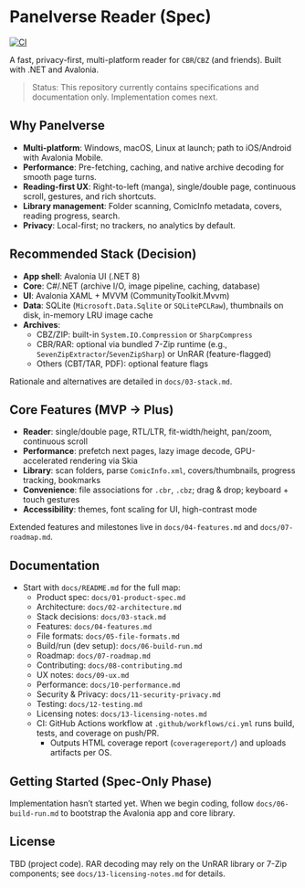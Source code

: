 # Panelverse Reader (Spec)

[![CI](https://github.com/jborralho/panelverse/actions/workflows/ci.yml/badge.svg?branch=main)](https://github.com/jborralho/panelverse/actions/workflows/ci.yml)

A fast, privacy-first, multi-platform reader for `CBR`/`CBZ` (and friends). Built with .NET and Avalonia.

> Status: This repository currently contains specifications and documentation only. Implementation comes next.

## Why Panelverse
- **Multi-platform**: Windows, macOS, Linux at launch; path to iOS/Android with Avalonia Mobile.
- **Performance**: Pre-fetching, caching, and native archive decoding for smooth page turns.
- **Reading-first UX**: Right-to-left (manga), single/double page, continuous scroll, gestures, and rich shortcuts.
- **Library management**: Folder scanning, ComicInfo metadata, covers, reading progress, search.
- **Privacy**: Local-first; no trackers, no analytics by default.

## Recommended Stack (Decision)
- **App shell**: Avalonia UI (.NET 8)
- **Core**: C#/.NET (archive I/O, image pipeline, caching, database)
- **UI**: Avalonia XAML + MVVM (CommunityToolkit.Mvvm)
- **Data**: SQLite (`Microsoft.Data.Sqlite` or `SQLitePCLRaw`), thumbnails on disk, in-memory LRU image cache
- **Archives**:
  - CBZ/ZIP: built-in `System.IO.Compression` or `SharpCompress`
  - CBR/RAR: optional via bundled 7-Zip runtime (e.g., `SevenZipExtractor`/`SevenZipSharp`) or UnRAR (feature-flagged)
  - Others (CBT/TAR, PDF): optional feature flags

Rationale and alternatives are detailed in `docs/03-stack.md`.

## Core Features (MVP → Plus)
- **Reader**: single/double page, RTL/LTR, fit-width/height, pan/zoom, continuous scroll
- **Performance**: prefetch next pages, lazy image decode, GPU-accelerated rendering via Skia
- **Library**: scan folders, parse `ComicInfo.xml`, covers/thumbnails, progress tracking, bookmarks
- **Convenience**: file associations for `.cbr`, `.cbz`; drag & drop; keyboard + touch gestures
- **Accessibility**: themes, font scaling for UI, high-contrast mode

Extended features and milestones live in `docs/04-features.md` and `docs/07-roadmap.md`.

## Documentation
- Start with `docs/README.md` for the full map:
  - Product spec: `docs/01-product-spec.md`
  - Architecture: `docs/02-architecture.md`
  - Stack decisions: `docs/03-stack.md`
  - Features: `docs/04-features.md`
  - File formats: `docs/05-file-formats.md`
  - Build/run (dev setup): `docs/06-build-run.md`
  - Roadmap: `docs/07-roadmap.md`
  - Contributing: `docs/08-contributing.md`
  - UX notes: `docs/09-ux.md`
  - Performance: `docs/10-performance.md`
  - Security & Privacy: `docs/11-security-privacy.md`
  - Testing: `docs/12-testing.md`
  - Licensing notes: `docs/13-licensing-notes.md`
  - CI: GitHub Actions workflow at `.github/workflows/ci.yml` runs build, tests, and coverage on push/PR.
    - Outputs HTML coverage report (`coveragereport/`) and uploads artifacts per OS.

## Getting Started (Spec-Only Phase)
Implementation hasn’t started yet. When we begin coding, follow `docs/06-build-run.md` to bootstrap the Avalonia app and core library.

## License
TBD (project code). RAR decoding may rely on the UnRAR library or 7-Zip components; see `docs/13-licensing-notes.md` for details.
